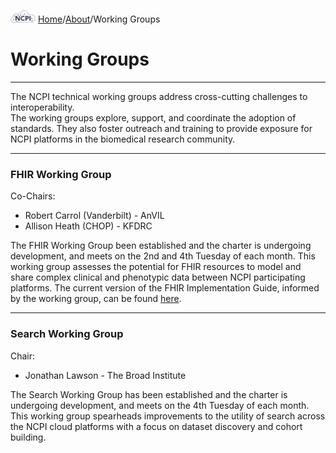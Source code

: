 <img src="https://github.com/NIH-NCPI/.github/blob/main/profile/ncpi-logo-close-crop.png" width="40" alt="NCPI Logo"/> [Home](https://github.com/NCPITest)/[About](README.md)/Working Groups

<h1> Working Groups </h1>

* * *

The NCPI technical working groups address cross-cutting challenges to interoperability. <br>
The working groups explore, support, and coordinate the adoption of standards. They also foster outreach and training to provide exposure for NCPI platforms in the biomedical research community.

---

<h3> FHIR Working Group </h3>

Co-Chairs:
- Robert Carrol (Vanderbilt) - AnVIL
- Allison Heath (CHOP) - KFDRC

The FHIR Working Group been established and the charter is undergoing development, and meets on the 2nd and 4th Tuesday of each month. 
This working group assesses the potential for FHIR resources to model and share complex clinical and phenotypic data between NCPI participating platforms. The current version of the FHIR Implementation Guide, informed by the working group, can be found [here](https://nih-ncpi.github.io/ncpi-fhir-ig-2/). 


---

<h3> Search Working Group </h3>

Chair:
- Jonathan Lawson - The Broad Institute

The Search Working Group has been established and the charter is undergoing development, and meets on the 4th Tuesday of each month. <br>
This working group spearheads improvements to the utility of search across the NCPI cloud platforms with a focus on dataset discovery and cohort building.

